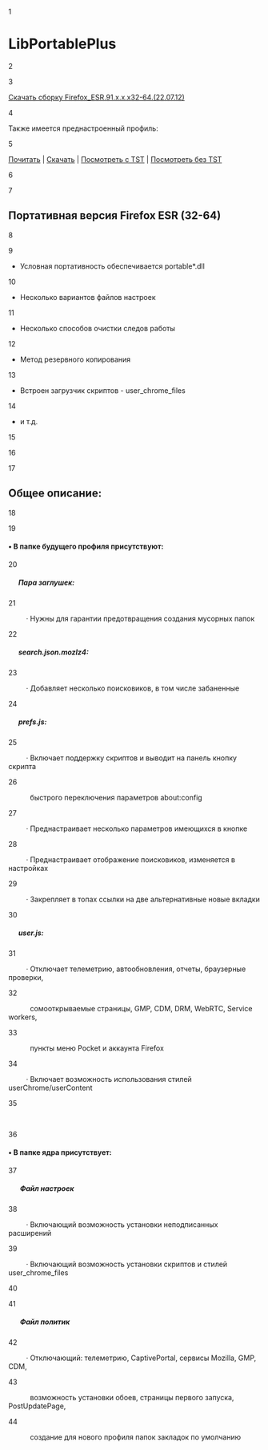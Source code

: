 1

# LibPortablePlus

2

  

3

[Скачать сборку Firefox_ESR.91.x.x.x32-64.(22.07.12)](https://github.com/wvxwxvw/LibPortablePlus/raw/main/Firefox_ESR.91.x.x.x32-64.(22.07.12).7z)  

4

Также имеется преднастроенный профиль:  

5

[Почитать](https://github.com/wvxwxvw/LibPortablePlus_Profiles/blob/main/README.md) | [Скачать](https://github.com/wvxwxvw/LibPortablePlus_Profiles/raw/main/Firefox.91.ESR.LPP.profile.220714.7z) | [Посмотреть с TST](https://github.com/wvxwxvw/LibPortablePlus_Profiles/blob/main/tstex-screen.md) | [Посмотреть без TST](https://github.com/wvxwxvw/LibPortablePlus_Profiles/blob/main/ntfex-screen.md)  

6

  

7

## Портативная версия Firefox ESR (32-64)  

8

  

9

* Условная портативность обеспечивается portable*.dll  

10

* Несколько вариантов файлов настроек  

11

* Несколько способов очистки следов работы  

12

* Метод резервного копирования  

13

* Встроен загрузчик скриптов - user_chrome_files  

14

* и т.д.  

15

  

16

  

17

## Общее описание:  

18

  

19

#### • В папке будущего профиля присутствуют:  

20

##### &nbsp;&nbsp;&nbsp;&nbsp;&nbsp;&nbsp;Пара заглушек:  

21

&nbsp;&nbsp;&nbsp;&nbsp;&nbsp;&nbsp;&nbsp;&nbsp;&nbsp;· Нужны для гарантии предотвращения создания мусорных папок  

22

##### &nbsp;&nbsp;&nbsp;&nbsp;&nbsp;&nbsp;search.json.mozlz4:  

23

&nbsp;&nbsp;&nbsp;&nbsp;&nbsp;&nbsp;&nbsp;&nbsp;&nbsp;· Добавляет несколько поисковиков, в том числе забаненные  

24

##### &nbsp;&nbsp;&nbsp;&nbsp;&nbsp;&nbsp;prefs.js:  

25

&nbsp;&nbsp;&nbsp;&nbsp;&nbsp;&nbsp;&nbsp;&nbsp;&nbsp;· Включает поддержку скриптов и выводит на панель кнопку скрипта  

26

&nbsp;&nbsp;&nbsp;&nbsp;&nbsp;&nbsp;&nbsp;&nbsp;&nbsp;&nbsp;  быстрого переключения параметров about:config  

27

&nbsp;&nbsp;&nbsp;&nbsp;&nbsp;&nbsp;&nbsp;&nbsp;&nbsp;· Преднастраивает несколько параметров имеющихся в кнопке  

28

&nbsp;&nbsp;&nbsp;&nbsp;&nbsp;&nbsp;&nbsp;&nbsp;&nbsp;· Преднастраивает отображение поисковиков, изменяется в настройках  

29

&nbsp;&nbsp;&nbsp;&nbsp;&nbsp;&nbsp;&nbsp;&nbsp;&nbsp;· Закрепляет в топах ссылки на две альтернативные новые вкладки  

30

##### &nbsp;&nbsp;&nbsp;&nbsp;&nbsp;&nbsp;user.js:  

31

&nbsp;&nbsp;&nbsp;&nbsp;&nbsp;&nbsp;&nbsp;&nbsp;&nbsp;· Отключает телеметрию, автообновления, отчеты, браузерные проверки,  

32

&nbsp;&nbsp;&nbsp;&nbsp;&nbsp;&nbsp;&nbsp;&nbsp;&nbsp;&nbsp;  сомооткрываемые страницы, GMP, CDM, DRM, WebRTC, Service workers,  

33

&nbsp;&nbsp;&nbsp;&nbsp;&nbsp;&nbsp;&nbsp;&nbsp;&nbsp;&nbsp;  пункты меню Pocket и аккаунта Firefox  

34

&nbsp;&nbsp;&nbsp;&nbsp;&nbsp;&nbsp;&nbsp;&nbsp;&nbsp;· Включает возможность использования стилей userChrome/userContent  

35

​

36

#### • В папке ядра присутствует:  

37

##### &nbsp;&nbsp;&nbsp;&nbsp;&nbsp;&nbsp; Файл настроек  

38

&nbsp;&nbsp;&nbsp;&nbsp;&nbsp;&nbsp;&nbsp;&nbsp;&nbsp;· Включающий возможность установки неподписанных расширений  

39

&nbsp;&nbsp;&nbsp;&nbsp;&nbsp;&nbsp;&nbsp;&nbsp;&nbsp;· Включающий возможность установки скриптов и стилей user_chrome_files  

40

  

41

##### &nbsp;&nbsp;&nbsp;&nbsp;&nbsp;&nbsp; Файл политик  

42

&nbsp;&nbsp;&nbsp;&nbsp;&nbsp;&nbsp;&nbsp;&nbsp;&nbsp;· Отключающий: телеметрию, CaptivePortal, сервисы Mozilla, GMP, CDM,  

43

&nbsp;&nbsp;&nbsp;&nbsp;&nbsp;&nbsp;&nbsp;&nbsp;&nbsp;&nbsp;  возможность установки обоев, страницы первого запуска, PostUpdatePage,  

44

&nbsp;&nbsp;&nbsp;&nbsp;&nbsp;&nbsp;&nbsp;&nbsp;&nbsp;&nbsp;  создание для нового профиля папок закладок по умолчанию  

